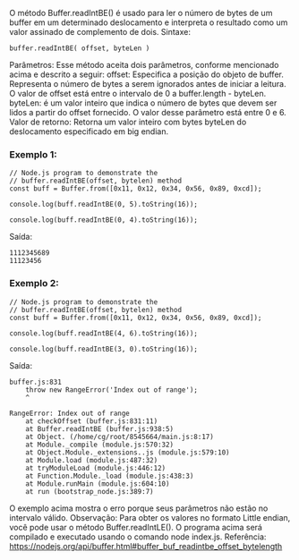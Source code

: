 O método Buffer.readIntBE() é usado para ler o número de bytes de um buffer em um determinado deslocamento e interpreta o resultado como um valor assinado de complemento de dois. 
Sintaxe:
```
buffer.readIntBE( offset, byteLen )
```

Parâmetros: Esse método aceita dois parâmetros, conforme mencionado acima e descrito a seguir: offset: Especifica a posição do objeto de buffer. Representa o número de bytes a serem ignorados antes de iniciar a leitura. O valor de offset está entre o intervalo de 0 a buffer.length - byteLen. byteLen: é um valor inteiro que indica o número de bytes que devem ser lidos a partir do offset fornecido. O valor desse parâmetro está entre 0 e 6. Valor de retorno: Retorna um valor inteiro com bytes byteLen do deslocamento especificado em big endian. 

### Exemplo 1:

```node
// Node.js program to demonstrate the
// buffer.readIntBE(offset, bytelen) method 
const buff = Buffer.from([0x11, 0x12, 0x34, 0x56, 0x89, 0xcd]);

console.log(buff.readIntBE(0, 5).toString(16));

console.log(buff.readIntBE(0, 4).toString(16));
```
Saída:
```
1112345689
11123456
```

### Exemplo 2:

```node
// Node.js program to demonstrate the
// buffer.readIntBE(offset, bytelen) method 
const buff = Buffer.from([0x11, 0x12, 0x34, 0x56, 0x89, 0xcd]);

console.log(buff.readIntBE(4, 6).toString(16));

console.log(buff.readIntBE(3, 0).toString(16));
```
Saída:
```
buffer.js:831
    throw new RangeError('Index out of range');
    ^

RangeError: Index out of range
    at checkOffset (buffer.js:831:11)
    at Buffer.readIntBE (buffer.js:938:5)
    at Object. (/home/cg/root/8545664/main.js:8:17)
    at Module._compile (module.js:570:32)
    at Object.Module._extensions..js (module.js:579:10)
    at Module.load (module.js:487:32)
    at tryModuleLoad (module.js:446:12)
    at Function.Module._load (module.js:438:3)
    at Module.runMain (module.js:604:10)
    at run (bootstrap_node.js:389:7)
```

O exemplo acima mostra o erro porque seus parâmetros não estão no intervalo válido. Observação:
Para obter os valores no formato Little endian, você pode usar o método Buffer.readIntLE().
O programa acima será compilado e executado usando o comando node index.js.
Referência: https://nodejs.org/api/buffer.html#buffer_buf_readintbe_offset_bytelength






